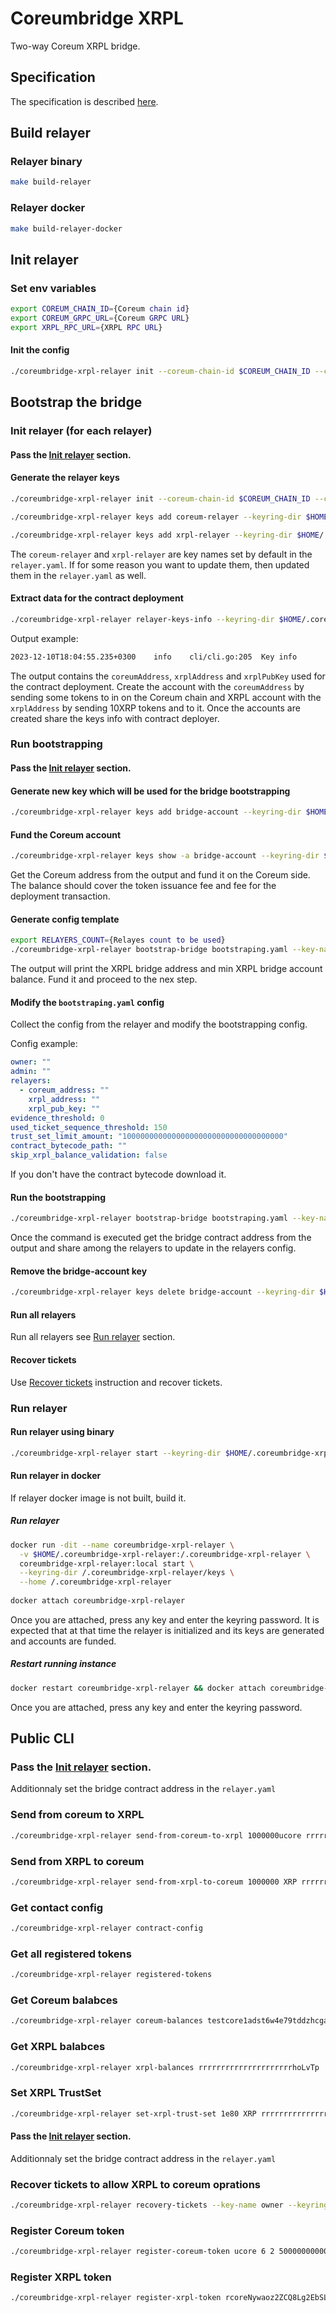 # Coreumbridge XRPL

Two-way Coreum XRPL bridge.

## Specification

The specification is described [here](spec/spec.md).

## Build relayer

### Relayer binary

```bash 
make build-relayer
```

### Relayer docker

```bash 
make build-relayer-docker
```

## Init relayer

### Set env variables

```bash
export COREUM_CHAIN_ID={Coreum chain id}
export COREUM_GRPC_URL={Coreum GRPC URL}
export XRPL_RPC_URL={XRPL RPC URL}
```

#### Init the config

```bash
./coreumbridge-xrpl-relayer init --coreum-chain-id $COREUM_CHAIN_ID --coreum-grpc-url $COREUM_GRPC_URL  --xrpl-rpc-url $XRPL_RPC_URL
```

## Bootstrap the bridge

### Init relayer (for each relayer)

#### Pass the [Init relayer](#init-relayer) section.

#### Generate the relayer keys

```bash
./coreumbridge-xrpl-relayer init --coreum-chain-id $COREUM_CHAIN_ID --coreum-grpc-url $COREUM_GRPC_URL  --xrpl-rpc-url $XRPL_RPC_URL

./coreumbridge-xrpl-relayer keys add coreum-relayer --keyring-dir $HOME/.coreumbridge-xrpl-relayer/keys

./coreumbridge-xrpl-relayer keys add xrpl-relayer --keyring-dir $HOME/.coreumbridge-xrpl-relayer/keys
```

The `coreum-relayer` and `xrpl-relayer` are key names set by default in the `relayer.yaml`. If for some reason you want
to update them, then updated them in the `relayer.yaml` as well.

#### Extract data for the contract deployment

```bash
./coreumbridge-xrpl-relayer relayer-keys-info --keyring-dir $HOME/.coreumbridge-xrpl-relayer/keys
```

Output example:

```bash
2023-12-10T18:04:55.235+0300    info    cli/cli.go:205  Key info        {"coreumAddress": "core1dukhz42p4qxkrtxg8ap7nj6wn3f2lqjqwf8gny", "xrplAddress": "r3YU6MLbmnxnLwCrRQYBAbaXmBR1RgK5mu", "xrplPubKey": "02ED720F8BF89D333CF7C4EAC763DA6EB7051895924DEB33AD34E87A624FE6B8F0"}
```

The output contains the `coreumAddress`, `xrplAddress` and `xrplPubKey` used for the contract deployment.
Create the account with the `coreumAddress` by sending some tokens to in on the Coreum chain and XRPL account with the
`xrplAddress` by sending 10XRP tokens and to it. Once the accounts are created share the keys info with contract
deployer.

### Run bootstrapping

#### Pass the [Init relayer](#init-relayer) section.

#### Generate new key which will be used for the bridge bootstrapping

```bash
./coreumbridge-xrpl-relayer keys add bridge-account --keyring-dir $HOME/.coreumbridge-xrpl-relayer/keys
```

#### Fund the Coreum account

```bash
./coreumbridge-xrpl-relayer keys show -a bridge-account --keyring-dir $HOME/.coreumbridge-xrpl-relayer/keys
```

Get the Coreum address from the output and fund it on the Coreum side.
The balance should cover the token issuance fee and fee for the deployment transaction.

#### Generate config template

```bash
export RELAYERS_COUNT={Relayes count to be used}
./coreumbridge-xrpl-relayer bootstrap-bridge bootstraping.yaml --key-name bridge-account --init-only --relayers-count $RELAYERS_COUNT --keyring-dir $HOME/.coreumbridge-xrpl-relayer/keys
```

The output will print the XRPL bridge address and min XRPL bridge account balance. Fund it and proceed to the nex step.

#### Modify the `bootstraping.yaml` config

Collect the config from the relayer and modify the bootstrapping config.

Config example:

```yaml
owner: ""
admin: ""
relayers:
  - coreum_address: ""
    xrpl_address: ""
    xrpl_pub_key: ""
evidence_threshold: 0
used_ticket_sequence_threshold: 150
trust_set_limit_amount: "100000000000000000000000000000000000"
contract_bytecode_path: ""
skip_xrpl_balance_validation: false
```

If you don't have the contract bytecode download it.

#### Run the bootstrapping

```bash
./coreumbridge-xrpl-relayer bootstrap-bridge bootstraping.yaml --key-name bridge-account --keyring-dir $HOME/.coreumbridge-xrpl-relayer/keys
```

Once the command is executed get the bridge contract address from the output and share among the relayers to update in
the relayers config.

#### Remove the bridge-account key

```bash
./coreumbridge-xrpl-relayer keys delete bridge-account --keyring-dir $HOME/.coreumbridge-xrpl-relayer/keys
```

#### Run all relayers

Run all relayers see [Run relayer](#run-all-relayers-) section.

#### Recover tickets

Use [Recover tickets](#recover-tickets) instruction and recover tickets.

### Run relayer

#### Run relayer using binary

```bash
./coreumbridge-xrpl-relayer start --keyring-dir $HOME/.coreumbridge-xrpl-relayer/keys
```

#### Run relayer in docker

If relayer docker image is not built, build it.

##### Run relayer

```bash
docker run -dit --name coreumbridge-xrpl-relayer \
  -v $HOME/.coreumbridge-xrpl-relayer:/.coreumbridge-xrpl-relayer \
  coreumbridge-xrpl-relayer:local start \
  --keyring-dir /.coreumbridge-xrpl-relayer/keys \
  --home /.coreumbridge-xrpl-relayer
  
docker attach coreumbridge-xrpl-relayer  
```

Once you are attached, press any key and enter the keyring password.
It is expected that at that time the relayer is initialized and its keys are generated and accounts are funded.

##### Restart running instance

```bash
docker restart coreumbridge-xrpl-relayer && docker attach coreumbridge-xrpl-relayer
```

Once you are attached, press any key and enter the keyring password.

## Public CLI

### Pass the [Init relayer](#init-relayer) section.

Additionnaly set the bridge contract address in the `relayer.yaml`

### Send from coreum to XRPL

```bash 
./coreumbridge-xrpl-relayer send-from-coreum-to-xrpl 1000000ucore rrrrrrrrrrrrrrrrrrrrrhoLvTp --key-name sender --keyring-dir $HOME/.coreumbridge-xrpl-relayer/keys
```

### Send from XRPL to coreum

```bash 
./coreumbridge-xrpl-relayer send-from-xrpl-to-coreum 1000000 XRP rrrrrrrrrrrrrrrrrrrrrhoLvTp testcore1adst6w4e79tddzhcgaru2l2gms8jjep6a4caa7 --key-name sender --keyring-dir $HOME/.coreumbridge-xrpl-relayer/keys
```

### Get contact config

```bash
./coreumbridge-xrpl-relayer contract-config
```

### Get all registered tokens

```bash 
./coreumbridge-xrpl-relayer registered-tokens
```

### Get Coreum balabces

```bash 
./coreumbridge-xrpl-relayer coreum-balances testcore1adst6w4e79tddzhcgaru2l2gms8jjep6a4caa7
```

### Get XRPL balabces

```bash 
./coreumbridge-xrpl-relayer xrpl-balances rrrrrrrrrrrrrrrrrrrrrhoLvTp
```

### Set XRPL TrustSet

```bash 
./coreumbridge-xrpl-relayer set-xrpl-trust-set 1e80 XRP rrrrrrrrrrrrrrrrrrrrrhoLvTp --key-name sender --keyring-dir $HOME/.coreumbridge-xrpl-relayer/keys
```

#### Pass the [Init relayer](#init-relayer) section.

Additionnaly set the bridge contract address in the `relayer.yaml`

### Recover tickets to allow XRPL to coreum oprations

```bash
./coreumbridge-xrpl-relayer recovery-tickets --key-name owner --keyring-dir $HOME/.coreumbridge-xrpl-relayer/keys
```

### Register Coreum token

```bash
./coreumbridge-xrpl-relayer register-coreum-token ucore 6 2 500000000000000 --key-name owner --keyring-dir $HOME/.coreumbridge-xrpl-relayer/keys
```

### Register XRPL token

```bash
./coreumbridge-xrpl-relayer register-xrpl-token rcoreNywaoz2ZCQ8Lg2EbSLnGuRBmun6D 434F524500000000000000000000000000000000 2 500000000000000 --key-name owner --keyring-dir $HOME/.coreumbridge-xrpl-relayer/keys
```
